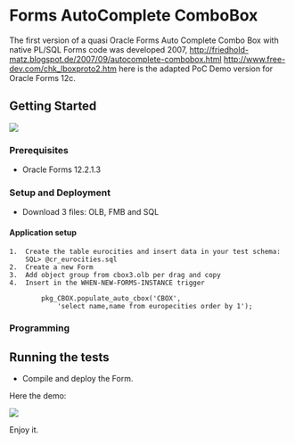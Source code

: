 # Forms AutoComplete ComboBox

The first version of a quasi Oracle Forms Auto Complete Combo Box with native PL/SQL Forms code was developed 2007,
http://friedhold-matz.blogspot.de/2007/09/autocomplete-combobox.html
http://www.free-dev.com/chk_lboxproto2.htm
here is the adapted PoC Demo version for Oracle Forms 12c.

## Getting Started

<img src="http://www.fmatz.com/AutoCB-28-01-_2018_18-20-42.png" />

### Prerequisites

- Oracle Forms 12.2.1.3

### Setup and Deployment

- Download 3 files: OLB, FMB and SQL

#### Application setup

    1.  Create the table eurocities and insert data in your test schema:
        SQL> @cr_eurocities.sql
    2.  Create a new Form
    3.  Add object group from cbox3.olb per drag and copy
    4.  Insert in the WHEN-NEW-FORMS-INSTANCE trigger
```
        pkg_CBOX.populate_auto_cbox('CBOX',
            'select name,name from europecities order by 1');
```

### Programming

## Running the tests

- Compile and deploy the Form.

Here the demo: 

<img src="http://www.fmatz.com/AutoCBox.gif" />

Enjoy it.
